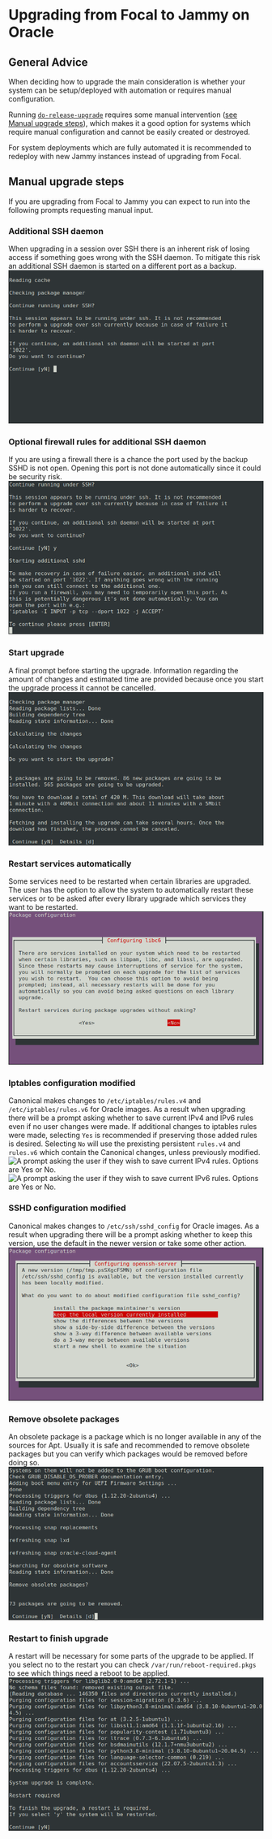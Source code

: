 # Upgrading from Focal to Jammy on Oracle

## General Advice
When deciding how to upgrade the main consideration is whether your system can be setup/deployed with automation or requires manual configuration.

Running [`do-release-upgrade`](https://manpages.ubuntu.com/manpages/focal/man8/do-release-upgrade.8.html) requires some manual intervention ([see Manual upgrade steps](#manual-upgrade-steps)), which makes it a good option for systems which require manual configuration and cannot be easily created or destroyed.

For system deployments which are fully automated it is recommended to redeploy with new Jammy instances instead of upgrading from Focal.

## Manual upgrade steps
If you are upgrading from Focal to Jammy you can expect to run into the following prompts requesting manual input.

### Additional SSH daemon
When upgrading in a session over SSH there is an inherent risk of losing access if something goes wrong with the SSH daemon. To mitigate this risk an additional SSH daemon is started on a different port as a backup.
![A warning regarding the risk of upgrading in a session over SSH. The prompt is notifying the user that an additional SSH daemon will be started to mitigate the risk. The user is prompted whether they would like to continue or cancel the upgrade.](Focal_To_Jammy_Upgrade_Images/0_additional_ssh_daemon.png)

### Optional firewall rules for additional SSH daemon
If you are using a firewall there is a chance the port used by the backup SSHD is not open. Opening this port is not done automatically since it could be security risk.
![An informational warning that the port used by the backup SSH daemon could be blocked if you are using a firewall. Opening the port is not done automatically due to security risks. An optional command to open the port is provided. The user is prompted to press enter to continue](Focal_To_Jammy_Upgrade_Images/1_firewall_for_additional_ssh.png)

### Start upgrade
A final prompt before starting the upgrade. Information regarding the amount of changes and estimated time are provided because once you start the upgrade process it cannot be cancelled.
![A prompt asking if the user would like to start the upgrade process. Some information is provided regarding the amount of changes and estimated time to complete. The user is prompted to continue, cancel or see additional details.](Focal_To_Jammy_Upgrade_Images/2_start_upgrade.png)

### Restart services automatically
Some services need to be restarted when certain libraries are upgraded. The user has the option to allow the system to automatically restart these services or to be asked after every library upgrade which services they want to be restarted.
![A prompt asking the user if they would like services to be restarted automatically during package upgrades. If no is selected there will be prompts later for which services to restart on each library upgrade.](Focal_To_Jammy_Upgrade_Images/3_restart_services.png)

### Iptables configuration modified
Canonical makes changes to `/etc/iptables/rules.v4` and `/etc/iptables/rules.v6` for Oracle images. As a result when upgrading there will be a prompt asking whether to save current IPv4 and IPv6 rules even if no user changes were made. If additional changes to iptables rules were made, selecting `Yes` is recommended if preserving those added rules is desired.  Selecting `No` will use the prexisting persistent `rules.v4` and `rules.v6` which contain the Canonical changes, unless previously modified.
![A prompt asking the user if they wish to save current IPv4 rules. Options are Yes or No.](Focal_To_Jammy_Upgrade_Images/4_ipv4_save_rules)
![A prompt asking the user if they wish to save current IPv6 rules. Options are Yes or No.](Focal_To_Jammy_Upgrade_Images/5_ipv6_save_rules)

### SSHD configuration modified
Canonical makes changes to `/etc/ssh/sshd_config` for Oracle images. As a result when upgrading there will be a prompt asking whether to keep this version, use the default in the newer version or take some other action.
![A prompt notifying the user that there is a newer version available of the sshd_config file. Options include keeping the local version, using the default and a couple other actions.](Focal_To_Jammy_Upgrade_Images/6_sshd_modified_config.png)

### Remove obsolete packages
An obsolete package is a package which is no longer available in any of the sources for Apt. Usually it is safe and recommended to remove obsolete packages but you can verify which packages would be removed before doing so.
![A prompt asking the user if they wish to remove obsolete packages. There are options for yes, no and more details.](Focal_To_Jammy_Upgrade_Images/7_remove_obsolete.png)

### Restart to finish upgrade
A restart will be necessary for some parts of the upgrade to be applied. If you select no to the restart you can check `/var/run/reboot-required.pkgs` to see which things need a reboot to be applied.
![A prompt asking the user to restart the system because it is required to complete the upgrade.](Focal_To_Jammy_Upgrade_Images/8_finish_upgrade.png)
